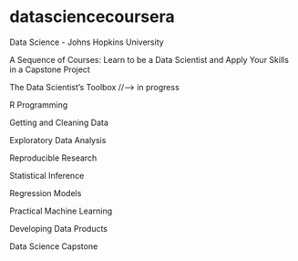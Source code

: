 # datasciencecoursera
Data Science - Johns Hopkins University

A Sequence of Courses: Learn to be a Data Scientist and Apply Your Skills in a Capstone Project

The Data Scientist’s Toolbox  //--> in progress

R Programming

Getting and Cleaning Data

Exploratory Data Analysis

Reproducible Research

Statistical Inference

Regression Models

Practical Machine Learning

Developing Data Products

Data Science Capstone
